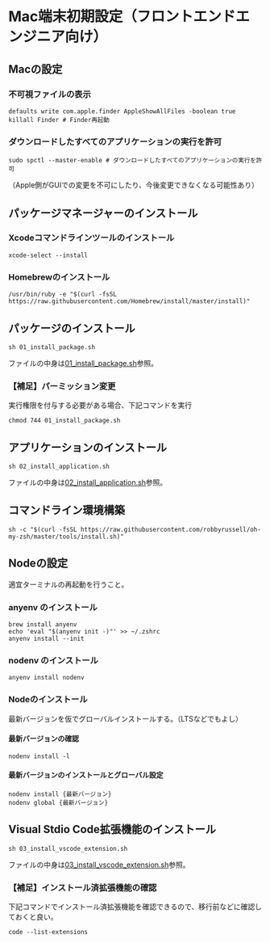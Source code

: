 # Mac端末初期設定（フロントエンドエンジニア向け）

## Macの設定
### 不可視ファイルの表示
```
defaults write com.apple.finder AppleShowAllFiles -boolean true
killall Finder # Finder再起動
```

### ダウンロードしたすべてのアプリケーションの実行を許可
```
sudo spctl --master-enable # ダウンロードしたすべてのアプリケーションの実行を許可
```
（Apple側がGUIでの変更を不可にしたり、今後変更できなくなる可能性あり）


## パッケージマネージャーのインストール

### Xcodeコマンドラインツールのインストール
```
xcode-select --install
```

### Homebrewのインストール
```
/usr/bin/ruby -e "$(curl -fsSL https://raw.githubusercontent.com/Homebrew/install/master/install)" 
```

## パッケージのインストール
```
sh 01_install_package.sh
```

ファイルの中身は[01_install_package.sh](/01_install_package.sh)参照。

### 【補足】パーミッション変更
実行権限を付与する必要がある場合、下記コマンドを実行
```
chmod 744 01_install_package.sh
```

## アプリケーションのインストール

```
sh 02_install_application.sh
```

ファイルの中身は[02_install_application.sh](/02_install_application.sh)参照。

## コマンドライン環境構築
```
sh -c "$(curl -fsSL https://raw.githubusercontent.com/robbyrussell/oh-my-zsh/master/tools/install.sh)"
```

## Nodeの設定
適宜ターミナルの再起動を行うこと。

### anyenv のインストール
```
brew install anyenv
echo 'eval "$(anyenv init -)"' >> ~/.zshrc
anyenv install --init
```

### nodenv のインストール
```
anyenv install nodenv
```

### Nodeのインストール
最新バージョンを仮でグローバルインストールする。（LTSなどでもよし）

#### 最新バージョンの確認
```
nodenv install -l
```

#### 最新バージョンのインストールとグローバル設定
```
nodenv install {最新バージョン}
nodenv global {最新バージョン}
```

## Visual Stdio Code拡張機能のインストール
```
sh 03_install_vscode_extension.sh
```

ファイルの中身は[03_install_vscode_extension.sh](/03_install_vscode_extension.sh)参照。

### 【補足】インストール済拡張機能の確認
下記コマンドでインストール済拡張機能を確認できるので、移行前などに確認しておくと良い。
```
code --list-extensions
```